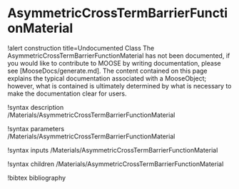 <!-- MOOSE Documentation Stub: Remove this when content is added. -->

# AsymmetricCrossTermBarrierFunctionMaterial

!alert construction title=Undocumented Class
The AsymmetricCrossTermBarrierFunctionMaterial has not been documented, if you would like to contribute to MOOSE by
writing documentation, please see [MooseDocs/generate.md]. The content contained on this page explains
the typical documentation associated with a MooseObject; however, what is contained is ultimately
determined by what is necessary to make the documentation clear for users.

!syntax description /Materials/AsymmetricCrossTermBarrierFunctionMaterial

!syntax parameters /Materials/AsymmetricCrossTermBarrierFunctionMaterial

!syntax inputs /Materials/AsymmetricCrossTermBarrierFunctionMaterial

!syntax children /Materials/AsymmetricCrossTermBarrierFunctionMaterial

!bibtex bibliography
